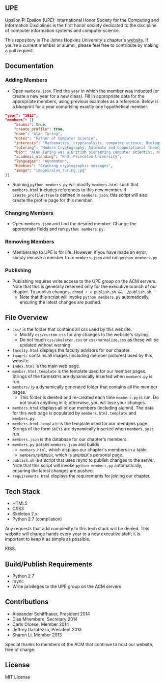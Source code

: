 ## UPE

Upsilon Pi Epsilon (UPE): International Honor Society for the Computing and Information Disciplines is the first honor society dedicated to the discipline of computer information systems and computer science.

This repository is The Johns Hopkins University's chapter's [website](https://www.acm.jhu.edu/~upe "Upsilon Pi Epsilon").  If you're a current member or alumni, please feel free to contribute by making a pull request.

## Documentation

### Adding Members
* Open `members.json`.  Find the `year` in which the member was inducted (or create a new year for a new class).  Fill in appropriate data for the appropriate members, using previous examples as a reference.  Below is a blueprint for a year comprising exactly one hypothetical member:
```json
"year": "1912",
"members": [{
    "alumni": true,
    "create_profile": true,
    "name": "Alan Turing",
    "notes": "Father of Computer Science",
    "interests": "Mathematics, cryptanalysis, computer science, Biology",
    "tutoring": "Modern Cryptography, Automata and Computational Theory",
    "bio": "Alan Turing was a British pioneering computer scientist, mathematician, logician, cryptanalyst, philosopher, mathematical biologist, and marathon and ultra distance runner. ",
    "academic_standing": "PhD, Princeton University",
    "languages": "Automaton",
    "hobbies": "Cracking cryptographic messages",
    "image": "images/alan_turing.jpg"
}]
```
* Running `python members.py` will modify `members.html` such that `members.html` includes references to this new member.  If `create_profile:true` is defined in `members.json`, this script will also create the profile page for this member.

### Changing Members
* Open `members.json` and find the desired member.  Change the appropriate fields and run `python members.py`.

### Removing Members
* Membership to UPE is for life.  However, if you have made an error, simply remove a member from `members.json` and run `python members.py`

### Publishing
* Publishing requires write access to the UPE group on the ACM servers.  Note that this is generally reserved only for the executive branch of our chapter.  To publish changes, `chmod + x publish.sh && ./publish.sh`. 
	- Note that this script will invoke `python members.py` automatically, ensuring the latest changes are pushed.

## File Overview

* `css/` is the folder that contains all css used by this website.
    - Modify `css/custom.css` for any changes to the website's styling.
    - Do not touch `css/skeleton.css` or `css/normalize.css` as these will be updated without warning.
* `faculty.html` displays the faculty advisors for our chapter.
* `images/` contains all images (including member pictures) used by this website.
* `index.html` is the main web page.
* `member.html.template` is the template used for our member pages.  Strings of the form`$KEY$` are dynamically inserted when `members.py` is run.
* `members/` is a dynamically generated folder that contains all the member pages.
	- This folder is deleted and re-created each time `members.py` is run.  Do not touch anything in it; otherwise, you will lose your changes.
* `members.html` displays all of our members (including alumni). The data for this web page is populated by `members.html.template` and `members.py`.
* `members.html.template` is the template used for our members page.  Strings of the form `$KEY$` are dynamically inserted when `members.py` is run.
* `members.json` is the database for our chapter's members.
* `members.py` parses `members.json` and builds
	- `members.html`, which displays our chapter's members in a table.
	- `members/$MEMBER`, which is `$MEMBER`'s personal page.
* `publish.sh` is a script that uses rsync to publish changes to the server.  Note that this script will invoke `python members.py` automatically, ensuring the latest changes are pushed.
* `requirements.html` displays the requirements for joining our chapter.

## Tech Stack

* HTML5
* CSS3
* Skeleton 2.x
* Python 2.7 (compilation)

Any requests that add complexity to this tech stack will be denied. This website will change hands every year to a new executive staff; it is important to keep it as simple as possible.

KISS.

## Build/Publish Requirements
* Python 2.7
* rsync
* Write privileges to the UPE group on the ACM servers

## Contributions

* Alexander Schiffhauer, President 2014
* Disa Mhembere, Secretary 2014
* Carlo Olcese, Member 2014
* Jeffrey Dallatezza, President 2013
* Sharon Li, Member 2013

Special thanks to members of the ACM that continue to host our website, free of charge.

## License

MIT License